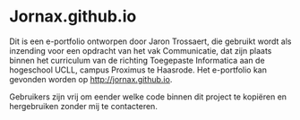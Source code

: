 # Jornax.github.io


Dit is een e-portfolio ontworpen door Jaron Trossaert, die gebruikt wordt als inzending voor een opdracht van het vak Communicatie, dat zijn plaats binnen het curriculum van de richting Toegepaste Informatica aan de hogeschool UCLL, campus Proximus te Haasrode. Het e-portfolio kan gevonden worden op <http://jornax.github.io>. 

Gebruikers zijn vrij om eender welke code binnen dit project te kopiëren en hergebruiken zonder mij te contacteren.

